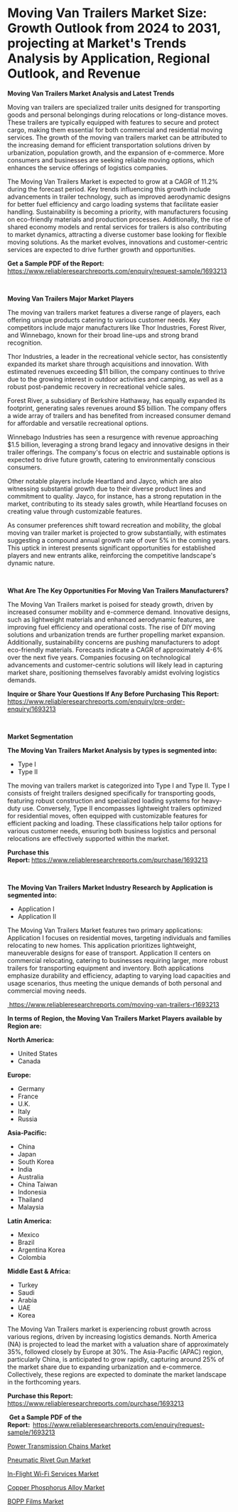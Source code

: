 <p><h1>Moving Van Trailers Market Size: Growth Outlook from 2024 to 2031, projecting at Market's Trends Analysis by Application, Regional Outlook, and Revenue</h1></p><p><strong>Moving Van Trailers Market Analysis and Latest Trends</strong></p>
<p><p>Moving van trailers are specialized trailer units designed for transporting goods and personal belongings during relocations or long-distance moves. These trailers are typically equipped with features to secure and protect cargo, making them essential for both commercial and residential moving services. The growth of the moving van trailers market can be attributed to the increasing demand for efficient transportation solutions driven by urbanization, population growth, and the expansion of e-commerce. More consumers and businesses are seeking reliable moving options, which enhances the service offerings of logistics companies.</p><p>The Moving Van Trailers Market is expected to grow at a CAGR of 11.2% during the forecast period. Key trends influencing this growth include advancements in trailer technology, such as improved aerodynamic designs for better fuel efficiency and cargo loading systems that facilitate easier handling. Sustainability is becoming a priority, with manufacturers focusing on eco-friendly materials and production processes. Additionally, the rise of shared economy models and rental services for trailers is also contributing to market dynamics, attracting a diverse customer base looking for flexible moving solutions. As the market evolves, innovations and customer-centric services are expected to drive further growth and opportunities.</p></p>
<p><strong>Get a Sample PDF of the Report:&nbsp;</strong> <a href="https://www.reliableresearchreports.com/enquiry/request-sample/1693213?utm_campaign=4&utm_medium=2&utm_source=Github&utm_content=ia&utm_term=20102024&utm_id=moving-van-trailers">https://www.reliableresearchreports.com/enquiry/request-sample/1693213</a></p>
<p>&nbsp;</p>
<p><strong>Moving Van Trailers Major Market Players</strong></p>
<p><p>The moving van trailers market features a diverse range of players, each offering unique products catering to various customer needs. Key competitors include major manufacturers like Thor Industries, Forest River, and Winnebago, known for their broad line-ups and strong brand recognition.</p><p>Thor Industries, a leader in the recreational vehicle sector, has consistently expanded its market share through acquisitions and innovation. With estimated revenues exceeding $11 billion, the company continues to thrive due to the growing interest in outdoor activities and camping, as well as a robust post-pandemic recovery in recreational vehicle sales.</p><p>Forest River, a subsidiary of Berkshire Hathaway, has equally expanded its footprint, generating sales revenues around $5 billion. The company offers a wide array of trailers and has benefited from increased consumer demand for affordable and versatile recreational options.</p><p>Winnebago Industries has seen a resurgence with revenue approaching $1.5 billion, leveraging a strong brand legacy and innovative designs in their trailer offerings. The company's focus on electric and sustainable options is expected to drive future growth, catering to environmentally conscious consumers.</p><p>Other notable players include Heartland and Jayco, which are also witnessing substantial growth due to their diverse product lines and commitment to quality. Jayco, for instance, has a strong reputation in the market, contributing to its steady sales growth, while Heartland focuses on creating value through customizable features.</p><p>As consumer preferences shift toward recreation and mobility, the global moving van trailer market is projected to grow substantially, with estimates suggesting a compound annual growth rate of over 5% in the coming years. This uptick in interest presents significant opportunities for established players and new entrants alike, reinforcing the competitive landscape's dynamic nature.</p></p>
<p>&nbsp;</p>
<p><strong>What Are The Key Opportunities For Moving Van Trailers Manufacturers?</strong></p>
<p><p>The Moving Van Trailers market is poised for steady growth, driven by increased consumer mobility and e-commerce demand. Innovative designs, such as lightweight materials and enhanced aerodynamic features, are improving fuel efficiency and operational costs. The rise of DIY moving solutions and urbanization trends are further propelling market expansion. Additionally, sustainability concerns are pushing manufacturers to adopt eco-friendly materials. Forecasts indicate a CAGR of approximately 4-6% over the next five years. Companies focusing on technological advancements and customer-centric solutions will likely lead in capturing market share, positioning themselves favorably amidst evolving logistics demands.</p></p>
<p><strong>Inquire or Share Your Questions If Any Before Purchasing This Report:</strong> <a href="https://www.reliableresearchreports.com/enquiry/pre-order-enquiry/1693213?utm_campaign=4&utm_medium=2&utm_source=Github&utm_content=ia&utm_term=20102024&utm_id=moving-van-trailers">https://www.reliableresearchreports.com/enquiry/pre-order-enquiry/1693213</a></p>
<p>&nbsp;</p>
<p><strong>Market Segmentation</strong></p>
<p><strong>The Moving Van Trailers Market Analysis by types is segmented into:</strong></p>
<p><ul><li>Type I</li><li>Type II</li></ul></p>
<p><p>The moving van trailers market is categorized into Type I and Type II. Type I consists of freight trailers designed specifically for transporting goods, featuring robust construction and specialized loading systems for heavy-duty use. Conversely, Type II encompasses lightweight trailers optimized for residential moves, often equipped with customizable features for efficient packing and loading. These classifications help tailor options for various customer needs, ensuring both business logistics and personal relocations are effectively supported within the market.</p></p>
<p><strong>Purchase this Report:&nbsp;</strong><a href="https://www.reliableresearchreports.com/purchase/1693213?utm_campaign=4&utm_medium=2&utm_source=Github&utm_content=ia&utm_term=20102024&utm_id=moving-van-trailers">https://www.reliableresearchreports.com/purchase/1693213</a></p>
<p>&nbsp;</p>
<p><strong>The Moving Van Trailers Market Industry Research by Application is segmented into:</strong></p>
<p><ul><li>Application I</li><li>Application II</li></ul></p>
<p><p>The Moving Van Trailers Market features two primary applications: Application I focuses on residential moves, targeting individuals and families relocating to new homes. This application prioritizes lightweight, maneuverable designs for ease of transport. Application II centers on commercial relocating, catering to businesses requiring larger, more robust trailers for transporting equipment and inventory. Both applications emphasize durability and efficiency, adapting to varying load capacities and usage scenarios, thus meeting the unique demands of both personal and commercial moving needs.</p></p>
<p><a href="https://www.reliableresearchreports.com/moving-van-trailers-r1693213?utm_campaign=4&utm_medium=2&utm_source=Github&utm_content=ia&utm_term=20102024&utm_id=moving-van-trailers">&nbsp;https://www.reliableresearchreports.com/moving-van-trailers-r1693213</a></p>
<p><strong>In terms of Region, the Moving Van Trailers Market Players available by Region are:</strong></p>
<p>
    <p> <strong> North America: </strong>
        <ul>
            <li>United States</li>
            <li>Canada</li>
        </ul>
        </p> 
    <p> <strong> Europe: </strong>
        <ul>
            <li>Germany</li>
            <li>France</li>
            <li>U.K.</li>
            <li>Italy</li>
            <li>Russia</li>
        </ul>
        </p> 
    <p> <strong> Asia-Pacific: </strong>
        <ul>
            <li>China</li>
            <li>Japan</li>
            <li>South Korea</li>
            <li>India</li>
            <li>Australia</li>
            <li>China Taiwan</li>
            <li>Indonesia</li>
            <li>Thailand</li>
            <li>Malaysia</li>
        </ul>
        </p> 
    <p> <strong> Latin America: </strong>
        <ul>
            <li>Mexico</li>
            <li>Brazil</li>
            <li>Argentina Korea</li>
            <li>Colombia</li>
        </ul>
        </p> 
    <p> <strong> Middle East & Africa: </strong>
        <ul>
            <li>Turkey</li>
            <li>Saudi</li>
            <li>Arabia</li>
            <li>UAE</li>
            <li>Korea</li>
        </ul>
    </p>
    </p>
<p><p>The Moving Van Trailers market is experiencing robust growth across various regions, driven by increasing logistics demands. North America (NA) is projected to lead the market with a valuation share of approximately 35%, followed closely by Europe at 30%. The Asia-Pacific (APAC) region, particularly China, is anticipated to grow rapidly, capturing around 25% of the market share due to expanding urbanization and e-commerce. Collectively, these regions are expected to dominate the market landscape in the forthcoming years.</p></p>
<p><strong>Purchase this Report: </strong><a href="https://www.reliableresearchreports.com/purchase/1693213?utm_campaign=4&utm_medium=2&utm_source=Github&utm_content=ia&utm_term=20102024&utm_id=moving-van-trailers">https://www.reliableresearchreports.com/purchase/1693213</a></p>
<p>&nbsp;<strong>Get a Sample PDF of the Report:&nbsp;&nbsp;</strong><a href="https://www.reliableresearchreports.com/enquiry/request-sample/1693213?utm_campaign=4&utm_medium=2&utm_source=Github&utm_content=ia&utm_term=20102024&utm_id=moving-van-trailers">https://www.reliableresearchreports.com/enquiry/request-sample/1693213</a></p>
<p><strong></strong></p>
<p><p><a href="https://issuu.com/reportprime-2/docs/power-transmission-chains-market-si_2955ca1f808131?utm_campaign=4&utm_medium=2&utm_source=Github&utm_content=ia&utm_term=20102024&utm_id=moving-van-trailers">Power Transmission Chains Market</a></p><p><a href="https://www.linkedin.com/pulse/global-pneumatic-rivet-gun-116-cagr-forecast-2024-2031-gjmxc?utm_campaign=4&utm_medium=2&utm_source=Github&utm_content=ia&utm_term=20102024&utm_id=moving-van-trailers">Pneumatic Rivet Gun Market</a></p><p><a href="https://github.com/WayneHopkins413/Market-Research-Report-List-1/blob/main/in-flight-wi-fi-services-market.md?utm_campaign=4&utm_medium=2&utm_source=Github&utm_content=ia&utm_term=20102024&utm_id=moving-van-trailers">In-Flight Wi-Fi Services Market</a></p><p><a href="https://medium.com/@shivermasallash/copper-phosphorus-alloy-market-maturity-analysis-regional-disparities-and-growth-hotspots-7a886ed7f1b4?postPublishedType=repub&utm_campaign=4&utm_medium=2&utm_source=Github&utm_content=ia&utm_term=20102024&utm_id=moving-van-trailers">Copper Phosphorus Alloy Market</a></p><p><a href="https://medium.com/@shantaev7par/strategic-market-insights-navigating-the-global-bopp-films-market-landscape-2024-2031-95cf1e4d6b7f?postPublishedType=repub&utm_campaign=4&utm_medium=2&utm_source=Github&utm_content=ia&utm_term=20102024&utm_id=moving-van-trailers">BOPP Films Market</a></p></p>